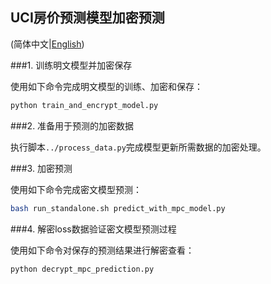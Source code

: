 ## UCI房价预测模型加密预测

(简体中文|[English](./README.md))

###1. 训练明文模型并加密保存

使用如下命令完成明文模型的训练、加密和保存：

```bash
python train_and_encrypt_model.py
```

###2. 准备用于预测的加密数据

执行脚本`../process_data.py`完成模型更新所需数据的加密处理。

###3. 加密预测

使用如下命令完成密文模型预测：

```bash
bash run_standalone.sh predict_with_mpc_model.py
```

###4. 解密loss数据验证密文模型预测过程

使用如下命令对保存的预测结果进行解密查看：

```bash
python decrypt_mpc_prediction.py 
```

